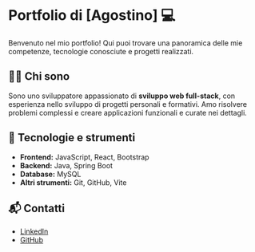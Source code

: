 # Portfolio di [Agostino] 💻

Benvenuto nel mio portfolio! Qui puoi trovare una panoramica delle mie competenze, tecnologie conosciute e progetti realizzati.

## 👨‍💻 Chi sono
Sono uno sviluppatore appassionato di **sviluppo web full-stack**, con esperienza nello sviluppo di progetti personali e formativi. Amo risolvere problemi complessi e creare applicazioni funzionali e curate nei dettagli.

## 🔧 Tecnologie e strumenti
- **Frontend:** JavaScript, React, Bootstrap  
- **Backend:** Java, Spring Boot  
- **Database:** MySQL  
- **Altri strumenti:** Git, GitHub, Vite

## 📬 Contatti
- [LinkedIn](https://www.linkedin.com/in/agostino-caruso-154811377/)  
- [GitHub](https://github.com/AgostinoCaruso)  

